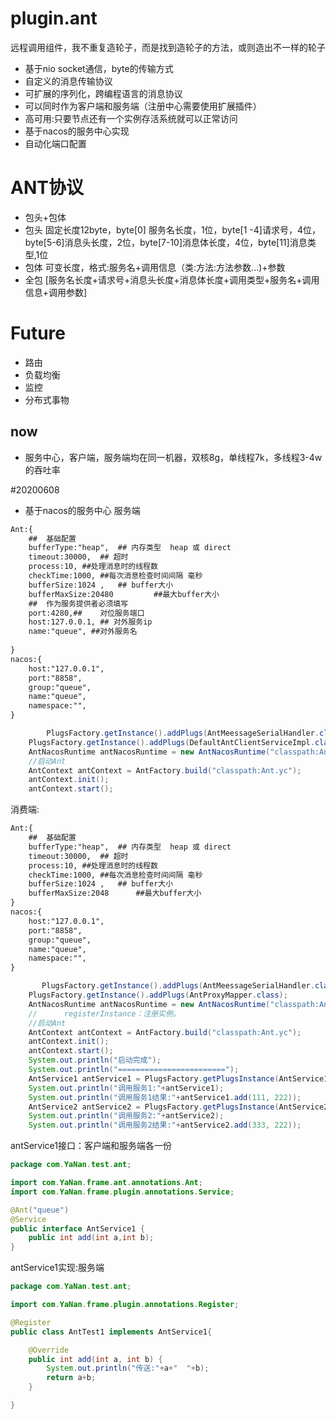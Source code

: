 # plugin.ant
远程调用组件，我不重复造轮子，而是找到造轮子的方法，或则造出不一样的轮子
* 基于nio socket通信，byte的传输方式
* 自定义的消息传输协议
* 可扩展的序列化，跨编程语言的消息协议
* 可以同时作为客户端和服务端（注册中心需要使用扩展插件）
* 高可用:只要节点还有一个实例存活系统就可以正常访问
* 基于nacos的服务中心实现
* 自动化端口配置
# ANT协议
 * 包头+包体
 * 包头 固定长度12byte，byte[0] 服务名长度，1位，byte[1 -4]请求号，4位，byte[5-6]消息头长度，2位，byte[7-10]消息体长度，4位，byte[11]消息类型,1位
 * 包体 可变长度，格式:服务名+调用信息（类:方法:方法参数...)+参数
 * 全包 [服务名长度+请求号+消息头长度+消息体长度+调用类型+服务名+调用信息+调用参数]
# Future
* 路由
* 负载均衡
* 监控
* 分布式事物
## now
* 服务中心，客户端，服务端均在同一机器，双核8g，单线程7k，多线程3-4w的吞吐率

#20200608
* 基于nacos的服务中心
服务端
```xml
Ant:{ 
	##	基础配置
	bufferType:"heap",	## 内存类型  heap 或 direct
	timeout:30000,  ## 超时
	process:10,	##处理消息时的线程数
	checkTime:1000,	##每次消息检查时间间隔 毫秒
	bufferSize:1024	,	## buffer大小
	bufferMaxSize:20480 		##最大buffer大小
	##	作为服务提供者必须填写
	port:4280,##	对位服务端口
	host:127.0.0.1,	## 对外服务ip
	name:"queue", ##对外服务名
	
}
nacos:{
	host:"127.0.0.1",
	port:"8858",
	group:"queue",
	name:"queue",
	namespace:"",
}
```
```java
        PlugsFactory.getInstance().addPlugs(AntMeessageSerialHandler.class);//消息序列化
	PlugsFactory.getInstance().addPlugs(DefaultAntClientServiceImpl.class);
	AntNacosRuntime antNacosRuntime = new AntNacosRuntime("classpath:Ant.yc");
	//启动Ant
	AntContext antContext = AntFactory.build("classpath:Ant.yc");
	antContext.init();
	antContext.start();
```
消费端:
```xml
Ant:{ 
	##	基础配置
	bufferType:"heap",	## 内存类型  heap 或 direct
	timeout:30000,  ## 超时
	process:10,	##处理消息时的线程数
	checkTime:1000,	##每次消息检查时间间隔 毫秒
	bufferSize:1024	,	## buffer大小
	bufferMaxSize:2048 		##最大buffer大小
}
nacos:{
	host:"127.0.0.1",
	port:"8858",
	group:"queue",
	name:"queue",
	namespace:"",
}
```
```java
       PlugsFactory.getInstance().addPlugs(AntMeessageSerialHandler.class);
	PlugsFactory.getInstance().addPlugs(AntProxyMapper.class);
	AntNacosRuntime antNacosRuntime = new AntNacosRuntime("classpath:Ant.yc");
	//		registerInstance：注册实例。
	//启动Ant
	AntContext antContext = AntFactory.build("classpath:Ant.yc");
	antContext.init();
	antContext.start();
	System.out.println("启动完成");
	System.out.println("========================");
	AntService1 antService1 = PlugsFactory.getPlugsInstance(AntService1.class);
	System.out.println("调用服务1:"+antService1);
	System.out.println("调用服务1结果:"+antService1.add(111, 222));
	AntService2 antService2 = PlugsFactory.getPlugsInstance(AntService2.class);
	System.out.println("调用服务2:"+antService2);
	System.out.println("调用服务2结果:"+antService2.add(333, 222));

```
antService1接口：客户端和服务端各一份
```java
package com.YaNan.test.ant;

import com.YaNan.frame.ant.annotations.Ant;
import com.YaNan.frame.plugin.annotations.Service;

@Ant("queue")
@Service
public interface AntService1 {
	public int add(int a,int b);
}
```
antService1实现:服务端
```java
package com.YaNan.test.ant;

import com.YaNan.frame.plugin.annotations.Register;

@Register
public class AntTest1 implements AntService1{

	@Override
	public int add(int a, int b) {
		System.out.println("传送:"+a+"  "+b);
		return a+b;
	}

}

```

